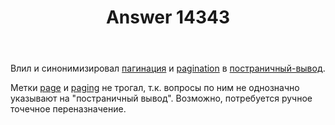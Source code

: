 ﻿---
title: "Answer 14343"
se.owner.user_id: 176217
se.owner.display_name: "αλεχολυτ"
se.owner.link: "https://ru.meta.stackoverflow.com/users/176217/%ce%b1%ce%bb%ce%b5%cf%87%ce%bf%ce%bb%cf%85%cf%84"
se.answer_id: 14343
se.question_id: 7347
se.post_type: answer
se.is_accepted: True
---
<p>Влил и синонимизировал <a href="https://ru.stackoverflow.com/questions/tagged/%d0%bf%d0%b0%d0%b3%d0%b8%d0%bd%d0%b0%d1%86%d0%b8%d1%8f" class="s-tag post-tag" title="показать вопросы с меткой [пагинация]" aria-label="показать вопросы с меткой [пагинация]" rel="tag" aria-labelledby="tag-пагинация-tooltip-container" data-tag-menu-origin="Unknown">пагинация</a> и <a href="https://ru.stackoverflow.com/questions/tagged/pagination" class="s-tag post-tag" title="показать вопросы с меткой [pagination]" aria-label="показать вопросы с меткой [pagination]" rel="tag" aria-labelledby="tag-pagination-tooltip-container" data-tag-menu-origin="Unknown">pagination</a> в <a href="https://ru.stackoverflow.com/questions/tagged/%d0%bf%d0%be%d1%81%d1%82%d1%80%d0%b0%d0%bd%d0%b8%d1%87%d0%bd%d1%8b%d0%b9-%d0%b2%d1%8b%d0%b2%d0%be%d0%b4" class="s-tag post-tag" title="показать вопросы с меткой [постраничный-вывод]" aria-label="показать вопросы с меткой [постраничный-вывод]" rel="tag" aria-labelledby="tag-постраничный-вывод-tooltip-container" data-tag-menu-origin="Unknown">постраничный-вывод</a>.</p>
<p>Метки <a href="https://ru.stackoverflow.com/questions/tagged/page" class="s-tag post-tag" title="показать вопросы с меткой [page]" aria-label="показать вопросы с меткой [page]" rel="tag" aria-labelledby="tag-page-tooltip-container" data-tag-menu-origin="Unknown">page</a> и <a href="https://ru.stackoverflow.com/questions/tagged/paging" class="s-tag post-tag" title="показать вопросы с меткой [paging]" aria-label="показать вопросы с меткой [paging]" rel="tag" aria-labelledby="tag-paging-tooltip-container" data-tag-menu-origin="Unknown">paging</a> не трогал, т.к. вопросы по ним не однозначно указывают на &quot;постраничный вывод&quot;. Возможно, потребуется ручное точечное переназначение.</p>
